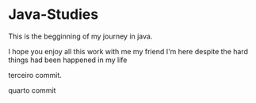 # Java-Studies
This is the begginning of my journey in java.

I hope you enjoy all this work with me my friend
I'm here despite the hard things had been happened in my life

terceiro commit.

quarto commit
